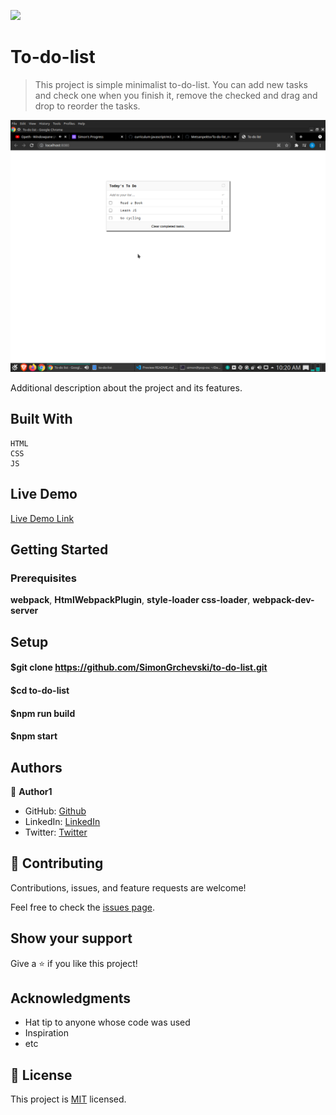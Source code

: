 ![](https://img.shields.io/badge/Microverse-blueviolet)

# To-do-list

> This project is simple minimalist to-do-list. You can add new tasks and check one when you finish it, remove the checked and drag and drop
to reorder the tasks.

![screenshot](./Screenshot.png)

Additional description about the project and its features.

## Built With
    HTML
    CSS
    JS

## Live Demo

[Live Demo Link](https://flamboyant-khorana-e25906.netlify.app)


## Getting Started


### Prerequisites
  **webpack**,
  **HtmlWebpackPlugin**,
  **style-loader css-loader**,
  **webpack-dev-server**

## Setup

#### $git clone https://github.com/SimonGrchevski/to-do-list.git
#### $cd to-do-list
#### $npm run build
#### $npm start



## Authors

👤 **Author1**

- GitHub: [Github](https://github.com/SimonGrchevski)
- LinkedIn: [LinkedIn](https://www.linkedin.com/in/simon-grchevski-682935209/)
- Twitter: [Twitter](https://twitter.com/grchevski)


## 🤝 Contributing

Contributions, issues, and feature requests are welcome!

Feel free to check the [issues page](../../issues/).

## Show your support

Give a ⭐️ if you like this project!

## Acknowledgments

- Hat tip to anyone whose code was used
- Inspiration
- etc

## 📝 License

This project is [MIT](./MIT.md) licensed.



